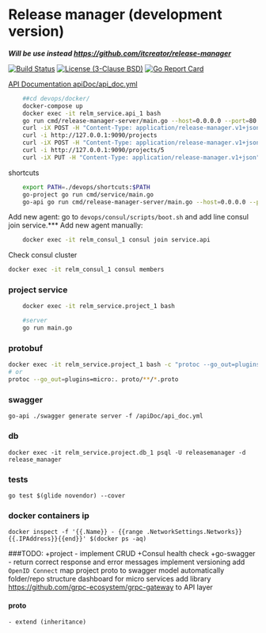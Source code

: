 Release manager (development version)
=====================================
_**Will be use instead https://github.com/itcreator/release-manager**_

[![Build Status](https://travis-ci.org/itcreator/release-manager-micro.svg?branch=master)](https://travis-ci.org/itcreator/release-manager-micro)
[![License (3-Clause BSD)](https://img.shields.io/:license-BSD%203--Clause-blue.svg)](LICENSE)
[![Go Report Card](https://goreportcard.com/badge/github.com/itcreator/release-manager-micro)](https://goreportcard.com/report/github.com/itcreator/release-manager-micro)

[API Documentation apiDoc/api_doc.yml](apiDoc/api_doc.yml)

```bash
    ##cd devops/docker/
    docker-compose up
    docker exec -it relm_service.api_1 bash
    go run cmd/release-manager-server/main.go --host=0.0.0.0 --port=80
    curl -iX POST -H "Content-Type: application/release-manager.v1+json" http://127.0.0.1:9090/projects/1/version/semantic -d '{"major":1, "minor": 3, "branch": "release"}'
    curl -i http://127.0.0.1:9090/projects
    curl -iX POST -H "Content-Type: application/release-manager.v1+json" http://127.0.0.1:9090/projects -d '{"name":"MyProject", "description":"demo project"}'
    curl -i http://127.0.0.1:9090/projects/5
    curl -iX PUT -H "Content-Type: application/release-manager.v1+json" http://127.0.0.1:9090/projects/5 -d '{"name":"Project 5!", "description":"demo project 5"}'
```

shortcuts
```bash
    export PATH=./devops/shortcuts:$PATH
    go-project go run cmd/service/main.go
    go-api go run cmd/release-manager-server/main.go --host=0.0.0.0 --port=80
```


Add new agent: go to `devops/consul/scripts/boot.sh` and add line  consul join service.***
Add new agent manually:
```bash
    docker exec -it relm_consul_1 consul join service.api
```
 
Check consul cluster
```bash
docker exec -it relm_consul_1 consul members
```


### project service
```bash
    docker exec -it relm_service.project_1 bash

    #server 
    go run main.go

```

### protobuf
```bash
docker exec -it relm_service.project_1 bash -c "protoc --go_out=plugins=micro:. proto/**/*.proto"
# or
protoc --go_out=plugins=micro:. proto/**/*.proto
```


### swagger
```
go-api ./swagger generate server -f /apiDoc/api_doc.yml
```

### db
```
docker exec -it relm_service.project.db_1 psql -U releasemanager -d release_manager
```

### tests
```
go test $(glide novendor) --cover 
```

### docker containers ip
```
docker inspect -f '{{.Name}} - {{range .NetworkSettings.Networks}}{{.IPAddress}}{{end}}' $(docker ps -aq)
```

###TODO:
+project - implement CRUD
+Consul health check
+go-swagger - return correct response and error messages
implement versioning
add `OpenID Connect`
map project proto to swagger model automatically
folder/repo structure
dashboard for micro services
add library https://github.com/grpc-ecosystem/grpc-gateway to API layer
 

#### proto 
    - extend (inheritance)

